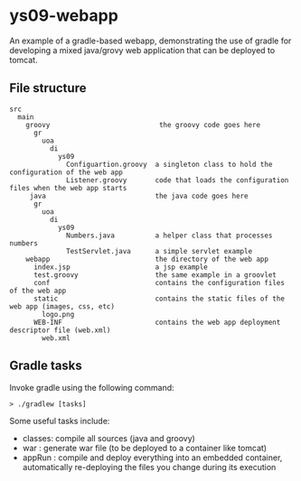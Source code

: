# ys09-webapp
An example of a gradle-based webapp, demonstrating the use of gradle for developing a mixed java/grovy web application that can be deployed to tomcat.

## File structure

```
src
  main
    groovy                           the groovy code goes here
      gr
        uoa
          di
            ys09
              Configuartion.groovy  a singleton class to hold the configuration of the web app
              Listener.groovy       code that loads the configuration files when the web app starts
     java                           the java code goes here
      gr
        uoa
          di
            ys09
              Numbers.java          a helper class that processes numbers
              TestServlet.java      a simple servlet example
    webapp                          the directory of the web app 
      index.jsp                     a jsp example
      test.groovy                   the same example in a groovlet
      conf                          contains the configuration files of the web app
      static                        contains the static files of the web app (images, css, etc)
        logo.png
      WEB-INF                       contains the web app deployment descriptor file (web.xml) 
        web.xml
```

## Gradle tasks

Invoke gradle using the following command: 

``` > ./gradlew [tasks] ```

Some useful tasks include:

* classes: compile all sources (java and groovy)
* war    : generate war file (to be deployed to a container like tomcat)
* appRun : compile and deploy everything into an embedded container, automatically re-deploying the files you change during its execution

